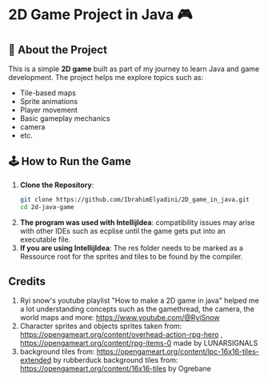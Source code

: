 # 2D Game Project in Java 🎮

## 📖 About the Project
This is a simple **2D game** built as part of my journey to learn Java and game development. The project helps me explore topics such as:
- Tile-based maps
- Sprite animations
- Player movement
- Basic gameplay mechanics
- camera 
- etc.

## 🕹️ How to Run the Game

1. **Clone the Repository**:
   ```bash
   git clone https://github.com/IbrahimElyadini/2D_game_in_java.git
   cd 2d-java-game
2. **The program was used with IntellijIdea**:
   compatibility issues may arise with other IDEs such as ecplise until the game gets put into an executable file.
3. **If you are using IntellijIdea**:
   The res folder needs to be marked as a Ressource root for the sprites and tiles to be found by the compiler.
##  Credits

1. Ryi snow's youtube playlist "How to make a 2D game in java" helped me a lot understanding concepts such as the gamethread, the camera, the world maps and more: https://www.youtube.com/@RyiSnow
2. Character sprites and objects sprites taken from: https://opengameart.org/content/overhead-action-rpg-hero , https://opengameart.org/content/rpg-items-0
   made by LUNARSIGNALS
3. background tiles from: https://opengameart.org/content/lpc-16x16-tiles-extended
   by rubberduck
   background tiles from: https://opengameart.org/content/16x16-tiles
   by Ogrebane

